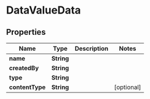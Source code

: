 
# DataValueData

## Properties
Name | Type | Description | Notes
------------ | ------------- | ------------- | -------------
**name** | **String** |  | 
**createdBy** | **String** |  | 
**type** | **String** |  | 
**contentType** | **String** |  |  [optional]




